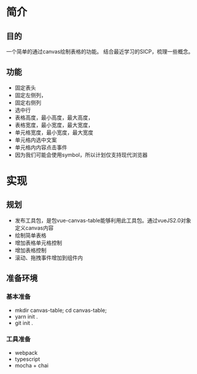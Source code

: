 # 简介 #

## 目的 ##

一个简单的通过canvas绘制表格的功能。
结合最近学习的SICP，梳理一些概念。

## 功能 ##

  * 固定表头
  * 固定左侧列，
  * 固定右侧列
  * 选中行
  * 表格高度，最小高度，最大高度，
  * 表格宽度，最小宽度，最大宽度，
  * 单元格宽度，最小宽度，最大宽度
  * 单元格内选中文案
  * 单元格内内容点击事件
  * 因为我们可能会使用symbol，所以计划仅支持现代浏览器

# 实现 #

## 规划 ##

  * 发布工具包，是包vue-canvas-table能够利用此工具包。通过vueJS2.0对象定义canvas内容
  * 绘制简单表格
  * 增加表格单元格控制
  * 增加表格控制
  * 滚动、拖拽事件增加到组件内

## 准备环境 ##

### 基本准备 ###

  * mkdir canvas-table; cd canvas-table;
  * yarn init .
  * git init .

### 工具准备 ###

  * webpack
  * typescript
  * mocha + chai
  
